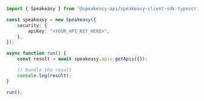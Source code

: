 <!-- Start SDK Example Usage [usage] -->
```typescript
import { Speakeasy } from "@speakeasy-api/speakeasy-client-sdk-typescript";

const speakeasy = new Speakeasy({
    security: {
        apiKey: "<YOUR_API_KEY_HERE>",
    },
});

async function run() {
    const result = await speakeasy.apis.getApis({});

    // Handle the result
    console.log(result);
}

run();

```
<!-- End SDK Example Usage [usage] -->